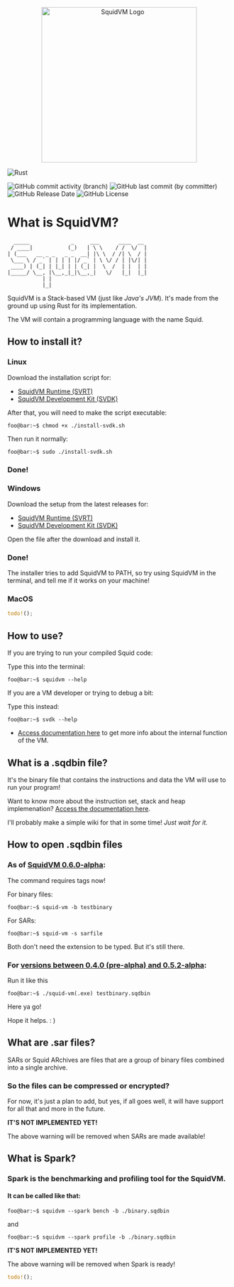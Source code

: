 <p align="center">
    <img src="https://d1drfx3idpovxr.cloudfront.net/squid-vm.svg" alt="SquidVM Logo" width="350px" />
</p>

![Rust](https://img.shields.io/badge/rust-%23000000.svg?style=for-the-badge&logo=rust&logoColor=white)

![GitHub commit activity (branch)](https://img.shields.io/github/commit-activity/t/Fragmenta-Company/SquidVM/main)
![GitHub last commit (by committer)](https://img.shields.io/github/last-commit/Fragmenta-Company/SquidVM)
![GitHub Release Date](https://img.shields.io/github/release-date/Fragmenta-Company/SquidVM?label=last%20release)
![GitHub License](https://img.shields.io/github/license/Fragmenta-Company/SquidVM)

# **What is SquidVM?**

```text
  _____             _     ___      ____  __ 
 / ____|           (_)   | \ \    / /  \/  |
| (___   __ _ _   _ _  __| |\ \  / /| \  / |
 \___ \ / _` | | | | |/ _` | \ \/ / | |\/| |
 ____) | (_| | |_| | | (_| |  \  /  | |  | |
|_____/ \__, |\__,_|_|\__,_|   \/   |_|  |_|
           | |                              
           |_|                              
```

SquidVM is a Stack-based VM (just like _Java's JVM_).
It's made from the ground up using Rust for its implementation.

The VM will contain a programming language with the name Squid.

## How to install it?

### Linux

Download the installation script for:
- [SquidVM Runtime (SVRT)](https://github.com/Fragmenta-Company/SquidVM/raw/production/install-scripts/install-squidvm.sh)
- [SquidVM Development Kit (SVDK)](https://github.com/Fragmenta-Company/SquidVM/raw/production/install-scripts/install-svdk.sh)

After that, you will need to make the script executable:

```shell
foo@bar:~$ chmod +x ./install-svdk.sh
```

Then run it normally:
```shell
foo@bar:~$ sudo ./install-svdk.sh
```

### Done!

### Windows

Download the setup from the latest releases for:
- [SquidVM Runtime (SVRT)](https://github.com/Fragmenta-Company/SquidVM/releases/latest/download/SVDK.Setup.exe)
- [SquidVM Development Kit (SVDK)](https://github.com/Fragmenta-Company/SquidVM/releases/latest/download/SquidVM.Setup.exe)

Open the file after the download and install it.
### Done!
The installer tries to add SquidVM to PATH, so try using SquidVM
in the terminal, and tell me if it works on your machine!

### MacOS

```rust
todo!();
```

## How to use?

If you are trying to run your compiled Squid code:

Type this into the terminal:
```shell
foo@bar:~$ squidvm --help
```
If you are a VM developer or trying to debug a bit:

Type this instead:
```shell
foo@bar:~$ svdk --help
```
- [Access documentation here](https://squidvmdocs.fragmenta.org/)
to get more info about the internal function of the VM.

## What is a .sqdbin file?

It's the binary file that contains the instructions and data the VM will 
use to run your program!

Want to know more about the instruction set, stack and heap implemenation?
[Access the documentation here](https://squidvmdocs.fragmenta.org/).

I'll probably make a simple wiki for that in some time! _Just wait for it._

## How to open .sqdbin files

### As of [SquidVM 0.6.0-alpha](https://github.com/Fragmenta-Company/SquidVM/releases/tag/V0.6.0-alpha):

The command requires tags now!

For binary files:
```shell
foo@bar:~$ squid-vm -b testbinary
```
For SARs:
```shell
foo@bar:~$ squid-vm -s sarfile
```

Both don't need the extension to be typed.
But it's still there.

### For [versions between 0.4.0 (pre-alpha) and 0.5.2-alpha](https://github.com/Fragmenta-Company/SquidVM/compare/V0.4.0...V0.6.0-alpha):

Run it like this
```shell
foo@bar:~$ ./squid-vm(.exe) testbinary.sqdbin
```

Here ya go!

Hope it helps. : )

## What are .sar files?
SARs or Squid ARchives are files that are a group of binary files combined
into a single archive.

### So the files can be compressed or encrypted?
For now, it's just a plan to add, but yes, if all goes well, it will have
support for all that and more in the future.

**IT'S NOT IMPLEMENTED YET!**

The above warning will be removed when SARs are made available!

## What is Spark?

### Spark is the benchmarking and profiling tool for the SquidVM.
#### It can be called like that:

```shell
foo@bar:~$ squidvm --spark bench -b ./binary.sqdbin
```
and
```shell
foo@bar:~$ squidvm --spark profile -b ./binary.sqdbin
```

**IT'S NOT IMPLEMENTED YET!**

The above warning will be removed when Spark is ready!

```rust
todo!();
```
